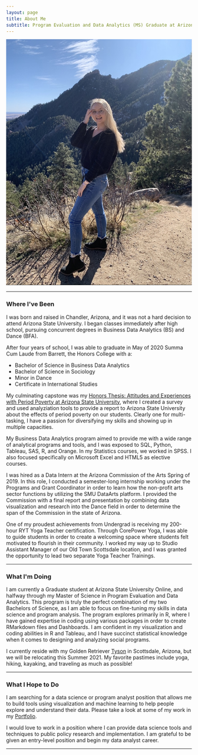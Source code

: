 ```yaml
---
layout: page
title: About Me
subtitle: Program Evaluation and Data Analytics (MS) Graduate at Arizona State University
---
```



![Kirsten](assets/img/kirstenboulder.jpg)

---

### <i class="fas fa-graduation-cap"></i> Where I've Been

I was born and raised in Chandler, Arizona, and it was not a hard decision to attend Arizona State University. I began classes immediately after high school, pursuing concurrent degrees in Business Data Analytics (BS) and Dance (BFA). 

After four years of school, I was able to graduate in May of 2020 Summa Cum Laude from Barrett, the Honors College with a:

- Bachelor of Science in Business Data Analytics
- Bachelor of Science in Sociology
- Minor in Dance
- Certificate in International Studies

My culminating capstone was my [Honors Thesis: Attitudes and Experiences with Period Poverty at Arizona State University](https://kirstenronning.github.io/portfolio/portfolio/), where I created a survey and used analyziation tools to provide a report to Arizona State University about the effects of period poverty on our students. Clearly one for multi-tasking, I have a passion for diversifying my skills and showing up in multiple capacities.

My Business Data Analytics program aimed to provide me with a wide range of analytical programs and tools, and I was exposed to SQL, Python, Tableau, SAS, R, and Orange. In my Statistics courses, we worked in SPSS. I also focused specifically on Microsoft Excel and HTML5 as elective courses.

I was hired as a Data Intern at the Arizona Commission of the Arts Spring of 2019. In this role, I conducted a semester-long internship working under the Programs and Grant Coordinator in order to learn how the non-profit arts sector functions by utilizing the SMU DataArts platform. I provided the Commission with a final report and presentation by combining data visualization and research into the Dance field in order to determine the span of the Commission in the state of Arizona.

One of my proudest achievements from Undergrad is receiving my 200-hour RYT Yoga Teacher certification. Through CorePower Yoga, I was able to guide students in order to create a welcoming space where students felt motivated to flourish in their community. I worked my way up to Studio Assistant Manager of our Old Town Scottsdale location, and I was granted the opportunity to lead two separate Yoga Teacher Trainings.

---

### <i class="fas fa-laptop"></i> What I'm Doing

I am currently a Graduate student at Arizona State University Online, and halfway through my Master of Science in Program Evaluation and Data Analytics. This program is truly the perfect combination of my two Bachelors of Science, as I am able to focus on fine-tuning my skills in data science and program analysis. The program explores primarily in R, where I have gained expertise in coding using various packages in order to create RMarkdown files and Dashboards. I am confident in my visualization and coding abilities in R and Tableau, and I have succinct statistical knowledge when it comes to designing and analyzing social programs.

I currently reside with my Golden Retriever [Tyson](https://kirstenronning.github.io/portfolio/tyson/) in Scottsdale, Arizona, but we will be relocating this Summer 2021. My favorite pastimes include yoga, hiking, kayaking, and traveling as much as possible!

---

### <i class="fas fa-briefcase"></i> What I Hope to Do

I am searching for a data science or program analyst position that allows me to build tools using visualization and machine learning to help people explore and understand their data. Please take a look at some of my work in my [Portfolio](https://kirstenronning.github.io/portfolio/portfolio/).

I would love to work in a position where I can provide data science tools and techniques to public policy research and implementation. I am grateful to be given an entry-level position and begin my data analyst career.

---

